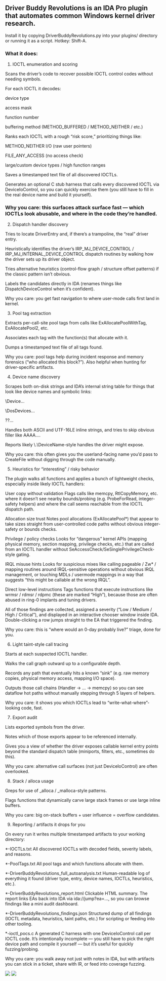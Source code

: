 ## Driver Buddy Revolutions is an IDA Pro plugin that automates common Windows kernel driver research. 
Install it by copying DriverBuddyRevolutions.py into your plugins/ directory or running it as a script. 
Hotkey: Shift-A.

### What it does:
1. IOCTL enumeration and scoring

Scans the driver’s code to recover possible IOCTL control codes without needing symbols.

For each IOCTL it decodes:

device type

access mask

function number

buffering method (METHOD_BUFFERED / METHOD_NEITHER / etc.)

Ranks each IOCTL with a rough “risk score,” prioritizing things like:

METHOD_NEITHER I/O (raw user pointers)

FILE_ANY_ACCESS (no access check)

large/custom device types / high function ranges

Saves a timestamped text file of all discovered IOCTLs.

Generates an optional C stub harness that calls every discovered IOCTL via DeviceIoControl, so you can quickly exercise them (you still have to fill in the real device name and build it yourself).

### Why you care: this surfaces attack surface fast — which IOCTLs look abusable, and where in the code they’re handled.

2. Dispatch handler discovery

Tries to locate DriverEntry and, if there’s a trampoline, the “real” driver entry.

Heuristically identifies the driver’s IRP_MJ_DEVICE_CONTROL / IRP_MJ_INTERNAL_DEVICE_CONTROL dispatch routines by walking how the driver sets up its driver object.

Tries alternative heuristics (control-flow graph / structure offset patterns) if the classic pattern isn’t obvious.

Labels the candidates directly in IDA (renames things like DispatchDeviceControl when it’s confident).

Why you care: you get fast navigation to where user-mode calls first land in kernel.

3. Pool tag extraction

Extracts per-call-site pool tags from calls like ExAllocatePoolWithTag, ExAllocatePool2, etc.

Associates each tag with the function(s) that allocate with it.

Dumps a timestamped text file of all tags found.

Why you care: pool tags help during incident response and memory forensics (“who allocated this block?”). Also helpful when hunting for driver-specific artifacts.

4. Device name discovery

Scrapes both on-disk strings and IDA’s internal string table for things that look like device names and symbolic links:

\Device\...

\DosDevices\...

\??\...

Handles both ASCII and UTF-16LE inline strings, and tries to skip obvious filler like AAAA....

Reports likely \\.\DeviceName-style handles the driver might expose.

Why you care: this often gives you the userland-facing name you’d pass to CreateFile without digging through the code manually.

5. Heuristics for “interesting” / risky behavior

The plugin walks all functions and applies a bunch of lightweight checks, especially inside likely IOCTL handlers:

User copy without validation
Flags calls like memcpy, RtlCopyMemory, etc. where it doesn’t see nearby bounds/probing (e.g. ProbeForRead, integer-safety helpers) and where the call seems reachable from the IOCTL dispatch path.

Allocation size trust
Notes pool allocations (ExAllocatePool*) that appear to take sizes straight from user-controlled code paths without obvious integer-safety or bounds checks.

Privilege / policy checks
Looks for “dangerous” kernel APIs (mapping physical memory, section mapping, privilege checks, etc.) that are called from an IOCTL handler without SeAccessCheck/SeSinglePrivilegeCheck-style gating.

IRQL misuse hints
Looks for suspicious mixes like calling pageable / Zw* / mapping routines around IRQL-sensitive operations without obvious IRQL management, or touching MDLs / usermode mappings in a way that suggests “this might be callable at the wrong IRQL”.

Direct low-level instructions
Tags functions that execute instructions like wrmsr / rdmsr / rdpmc (these are marked “High”), because those are often abused in ring-0 implants and tuning drivers.

All of those findings are collected, assigned a severity (“Low / Medium / High / Critical”), and displayed in an interactive chooser window inside IDA. Double-clicking a row jumps straight to the EA that triggered the finding.

Why you care: this is “where would an 0-day probably live?” triage, done for you.

6. Light taint-style call tracing

Starts at each suspected IOCTL handler.

Walks the call graph outward up to a configurable depth.

Records any path that eventually hits a known “sink” (e.g. raw memory copies, physical memory access, mapping I/O space).

Outputs those call chains (Handler → … → memcpy) so you can see dataflow hot paths without manually stepping through 5 layers of helpers.

Why you care: it shows you which IOCTLs lead to “write-what-where”-looking code, fast.

7. Export audit

Lists exported symbols from the driver.

Notes which of those exports appear to be referenced internally.

Gives you a view of whether the driver exposes callable kernel entry points beyond the standard dispatch table (miniports, filters, etc., sometimes do this).

Why you care: alternative call surfaces (not just DeviceIoControl) are often overlooked.

8. Stack / alloca usage

Greps for use of _alloca / _malloca-style patterns.

Flags functions that dynamically carve large stack frames or use large inline buffers.

Why you care: big on-stack buffers + user influence = overflow candidates.

9. Reporting / artifacts it drops for you

On every run it writes multiple timestamped artifacts to your working directory:

*-IOCTLs.txt
All discovered IOCTLs with decoded fields, severity labels, and reasons.

*-PoolTags.txt
All pool tags and which functions allocate with them.

*-DriverBuddyRevolutions_full_autoanalysis.txt
Human-readable log of everything it found (driver type, entry, device names, IOCTLs, heuristics, etc.).

*-DriverBuddyRevolutions_report.html
Clickable HTML summary. The report links EAs back into IDA via ida://jump?ea=..., so you can browse findings like a mini audit dashboard.

*-DriverBuddyRevolutions_findings.json
Structured dump of all findings (IOCTL metadata, heuristics, taint paths, etc.) for scripting or feeding into other tooling.

*-ioctl_pocs.c
A generated C harness with one DeviceIoControl call per IOCTL code. It’s intentionally incomplete — you still have to pick the right device path and compile it yourself — but it’s useful for quickly fuzzing/probing.

Why you care: you walk away not just with notes in IDA, but with artifacts you can stick in a ticket, share with IR, or feed into coverage fuzzing.

<img src="https://i.imgur.com/U2ULhwD.png">

<img src="https://i.imgur.com/Hsx54Xn.png">
